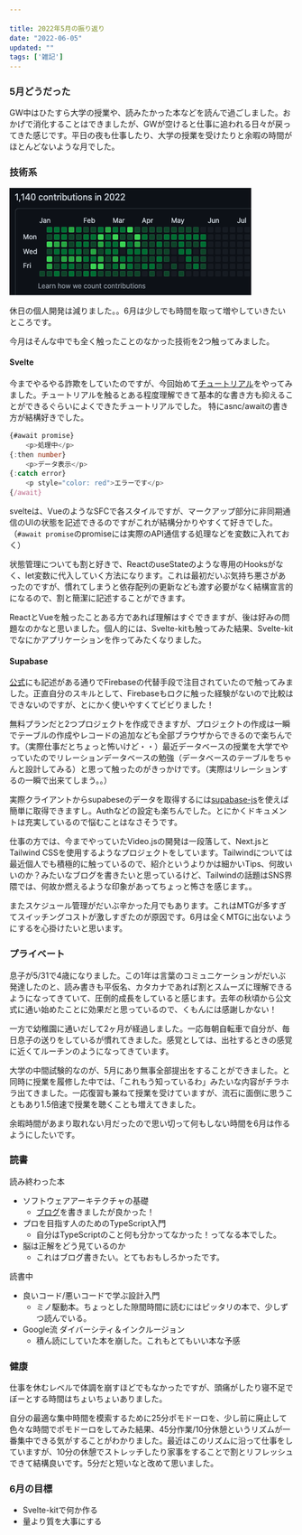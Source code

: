 ```yaml
---

title: 2022年5月の振り返り
date: "2022-06-05"
updated: ""
tags: ['雑記']
---
```


### 5月どうだった
GW中はひたすら大学の授業や、読みたかった本などを読んで過ごしました。おかげで消化することはできましたが、GWが空けると仕事に追われる日々が戻ってきた感じです。平日の夜も仕事したり、大学の授業を受けたりと余暇の時間がほとんどないような月でした。


### 技術系

![2022年5月の草](../images/2022605_github.png)

休日の個人開発は減りました。。6月は少しでも時間を取って増やしていきたいところです。

今月はそんな中でも全く触ったことのなかった技術を2つ触ってみました。

#### Svelte

今までやるやる詐欺をしていたのですが、今回始めて[チュートリアル](https://svelte.dev/tutorial/basics)をやってみました。チュートリアルを触るとある程度理解できて基本的な書き方も抑えることができるぐらいによくできたチュートリアルでした。
特にasnc/awaitの書き方が結構好きでした。

```ts
{#await promise}
	<p>処理中</p>
{:then number}
	<p>データ表示</p>
{:catch error}
	<p style="color: red">エラーです</p>
{/await}

```

svelteは、VueのようなSFCで各スタイルですが、マークアップ部分に非同期通信のUIの状態を記述できるのですがこれが結構分かりやすくて好きでした。（`#await promise`のpromiseには実際のAPI通信する処理などを変数に入れておく）

状態管理についても割と好きで、ReactのuseStateのような専用のHooksがなく、let変数に代入していく方法になります。これは最初だいぶ気持ち悪さがあったのですが、慣れてしまうと依存配列の更新なども渡す必要がなく結構宣言的になるので、割と簡潔に記述することができます。

ReactとVueを触ったことある方であれば理解はすぐできますが、後は好みの問題なのかなと思いました。個人的には、Svelte-kitも触ってみた結果、Svelte-kitでなにかアプリケーションを作ってみたくなりました。

#### Supabase

[公式](https://supabase.com/)にも記述がある通りでFirebaseの代替手段で注目されていたので触ってみました。正直自分のスキルとして、Firebaseもロクに触った経験がないので比較はできないのですが、とにかく使いやすくてビビりました！

無料プランだと2つプロジェクトを作成できますが、プロジェクトの作成は一瞬でテーブルの作成やレコードの追加なども全部ブラウザからできるので楽ちんです。（実際仕事だとちょっと怖いけど・・）最近データベースの授業を大学でやっていたのでリレーションデータベースの勉強（データベースのテーブルをちゃんと設計してみる）と思って触ったのがきっかけです。（実際はリレーションするの一瞬で出来てしまう。。）

実際クライアントからsupabeseのデータを取得するには[supabase-js](https://github.com/supabase/supabase-js)を使えば簡単に取得できますし。Authなどの設定も楽ちんでした。とにかくドキュメントは充実しているので悩むことはなさそうです。

仕事の方では、今までやっていたVideo.jsの開発は一段落して、Next.jsとTailwind CSSを使用するようなプロジェクトをしています。Tailwindについては最近個人でも積極的に触っているので、紹介というよりかは細かいTips、何故いいのか？みたいなブログを書きたいと思っているけど、Tailwindの話題はSNS界隈では、何故か燃えるような印象があってちょっと怖さを感じます。。

またスケジュール管理がだいぶ辛かった月でもあります。これはMTGが多すぎてスイッチングコストが激しすぎたのが原因です。6月は全くMTGに出ないようにするを心掛けたいと思います。


### プライベート

息子が5/31で4歳になりました。この1年は言葉のコミュニケーションがだいぶ発達したのと、読み書きも平仮名、カタカナであれば割とスムーズに理解できるようになってきていて、圧倒的成長をしていると感じます。去年の秋頃から公文式に通い始めたことに効果だと思っているので、くもんには感謝しかない！　

一方で幼稚園に通いだして2ヶ月が経過しました。一応毎朝自転車で自分が、毎日息子の送りをしているが慣れてきました。感覚としては、出社するときの感覚に近くてルーチンのようになってきています。

大学の中間試験的なのが、5月にあり無事全部提出をすることができました。と同時に授業を履修した中では、「これもう知っているわ」みたいな内容がチラホラ出てきました。一応復習も兼ねて授業を受けていますが、流石に面倒に思うこともあり1.5倍速で授業を聴くことも増えてきました。

余暇時間があまり取れない月だったので思い切って何もしない時間を6月は作るようにしたいです。

### 読書

読み終わった本
- ソフトウェアアーキテクチャの基礎
  - [ブログ](http://localhost:8000/blog/2022/0509/)を書きましたが良かった！
- プロを目指す人のためのTypeScript入門
  - 自分はTypeScriptのこと何も分かってなかった！ってなる本でした。
- 脳は正解をどう見ているのか
  - これはブログ書きたい。とてもおもしろかったです。

読書中

- 良いコード/悪いコードで学ぶ設計入門
  - ミノ駆動本。ちょっとした隙間時間に読むにはピッタリの本で、少しずつ読んでいる。
- Google流 ダイバーシティ＆インクルージョン
  - 積ん読にしていた本を崩した。これもとてもいい本な予感


### 健康

仕事を休むレベルで体調を崩すほどでもなかったですが、頭痛がしたり寝不足でぼーとする時間はちょいちょいありました。

自分の最適な集中時間を模索するために25分ポモドーロを、少し前に廃止して色々な時間でポモドーロをしてみた結果、45分作業/10分休憩というリズムが一番集中できる気がすることがわかりました。最近はこのリズムに沿って仕事をしていますが、10分の休憩でストレッチしたり家事をすることで割とリフレッシュできて結構良いです。5分だと短いなと改めて思いました。


### 6月の目標
- Svelte-kitで何か作る
- 量より質を大事にする
